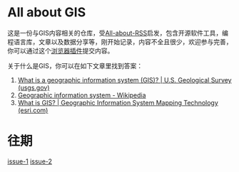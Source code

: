 **All about GIS**
===

这是一份与GIS内容相关的仓库，受[All-about-RSS](https://github.com/AboutRSS/ALL-about-RSS)启发，包含开源软件工具，编程语言库，文章以及数据分享等，刚开始记录，内容不全且很少，欢迎参与完善，你可以通过这个<a href="./archieve/issuer/README.md">浏览器插件</a>提交内容。

关于什么是GIS，你可以在如下文章里找到答案：

1. [What is a geographic information system (GIS)? | U.S. Geological Survey (usgs.gov)](https://www.usgs.gov/faqs/what-geographic-information-system-gis)
2. [Geographic information system - Wikipedia](https://en.wikipedia.org/wiki/Geographic_information_system)
3. [What is GIS? | Geographic Information System Mapping Technology (esri.com)](https://www.esri.com/en-us/what-is-gis/overview)

往期
===

[issue-1](/issues/issue-1.md)  [issue-2](/issues/issue-2.md)





